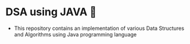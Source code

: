 # DSA using JAVA 🌟
- This repository contains an implementation of various Data Structures and Algorithms using Java programming language
